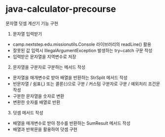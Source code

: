 # java-calculator-precourse

문자열 덧셈 계산기 기능 구현
1. 문자열 입력받기
- camp.nextstep.edu.missionutils.Console 라이브러리의 readLine() 활용
- 잘못된 값 입력시 IllegalArgumentException 발생하는 try~catch 구문 작성
- 입력받은 문자열을 지역변수로 저장


2. 문자열을 구분자로 구분하는 메서드 작성
- 문자열을 매개변수로 받아 배열을 반환하는 StrSplit 메서드 작성
- 빈문자열 / 쉼표(,) 또는 콜론(:)으로 구분 / 커스텀 구분자로 구분 / 예외처리 조건문 작성
- 구분한 문자열을 숫자로 변환
- 변환한 숫자를 배열로 반환


3. 덧셈 메서드 작성
- 배열을 매개변수로 받아 정수를 반환하는 SumResult 메서드 작성
- 배열과 반복문을 활용하여 덧셈 구현
